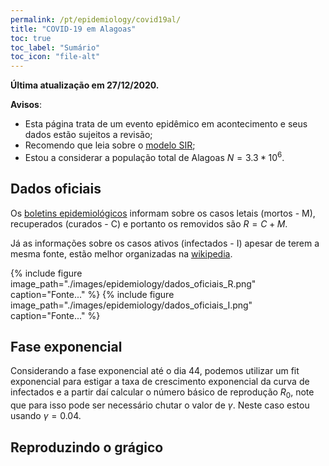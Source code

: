 ```yaml
---
permalink: /pt/epidemiology/covid19al/
title: "COVID-19 em Alagoas"
toc: true
toc_label: "Sumário"
toc_icon: "file-alt"
---
```


**Última atualização em 27/12/2020.**

**Avisos**:
* Esta página trata de um evento epidêmico em acontecimento e seus dados estão sujeitos a revisão;
* Recomendo que leia sobre o [modelo SIR](/pt/epidemiology/sir/);
* Estou a considerar a população total de Alagoas $N = 3.3*10^{6}$.

## Dados oficiais

Os [boletins epidemiológicos](http://www.alagoascontraocoronavirus.al.gov.br/) informam sobre os casos letais (mortos - M), recuperados (curados - C) e portanto os removidos são $R = C + M$.

Já as informações sobre os casos ativos (infectados - I) apesar de terem a mesma fonte, estão melhor organizadas na [wikipedia](https://pt.wikipedia.org/wiki/Pandemia_de_COVID-19_em_Alagoas).

{% include figure image_path="./images/epidemiology/dados_oficiais_R.png" caption="Fonte..." %}
{% include figure image_path="./images/epidemiology/dados_oficiais_I.png" caption="Fonte..." %}

## Fase exponencial

Considerando a fase exponencial até o dia 44, podemos utilizar um fit exponencial para estigar a taxa de crescimento exponencial da curva de infectados e a partir daí calcular o número básico de reprodução $R_0$, note que para isso pode ser necessário chutar o valor de $\gamma$. Neste caso estou usando $\gamma = 0.04$.

## Reproduzindo o grágico
